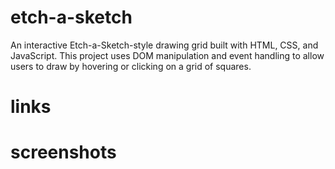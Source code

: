 # etch-a-sketch
An interactive Etch-a-Sketch-style drawing grid built with HTML, CSS, and JavaScript. This project uses DOM manipulation and event handling to allow users to draw by hovering or clicking on a grid of squares.

# links

# screenshots
